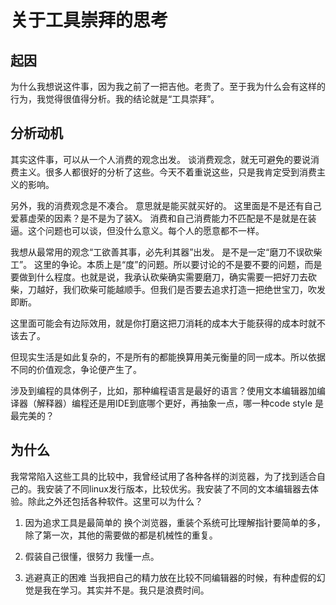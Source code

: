 # 关于工具崇拜的思考

## 起因

为什么我想说这件事，因为我之前了一把吉他。老贵了。至于我为什么会有这样的行为，我觉得很值得分析。我的结论就是“工具崇拜”。

## 分析动机

其实这件事，可以从一个人消费的观念出发。 谈消费观念，就无可避免的要说消费主义。很多人都很好的分析了这些。今天不着重说这些，只是我肯定受到消费主义的影响。

另外，我的消费观念是不凑合。 意思就是能买就买好的。
这里面是不是还有自己爱慕虚荣的因素？是不是为了装X。
消费和自己消费能力不匹配是不是就是在装逼。这个问题也可以谈，但没什么意义。每个人的愿意都不一样。

我想从最常用的观念“工欲善其事，必先利其器”出发。 是不是一定“磨刀不误砍柴工”。
这里的争论。本质上是“度”的问题。所以要讨论的不是要不要的问题，而是要做到什么程度。也就是说，我承认砍柴确实需要磨刀，确实需要一把好刀去砍柴，刀越好，我们砍柴可能越顺手。但我们是否要去追求打造一把绝世宝刀，吹发即断。

这里面可能会有边际效用，就是你打磨这把刀消耗的成本大于能获得的成本时就不该去了。

但现实生活是如此复杂的，不是所有的都能换算用美元衡量的同一成本。所以依据不同的价值观念，争论便产生了。

涉及到编程的具体例子，比如，那种编程语言是最好的语言？使用文本编辑器加编译器（解释器）编程还是用IDE到底哪个更好，再抽象一点，哪一种code style 是最完美的？

## 为什么

我常常陷入这些工具的比较中，我曾经试用了各种各样的浏览器，为了找到适合自己的。我安装了不同linux发行版本，比较优劣。我安装了不同的文本编辑器去体验。除此之外还包括各种软件。这里可以为什么？

1. 因为追求工具是最简单的
换个浏览器，重装个系统可比理解指针要简单的多，除了第一次，其他的需要做的都是机械性的重复。

2. 假装自己很懂，很努力
我懂一点。

3. 逃避真正的困难
当我把自己的精力放在比较不同编辑器的时候，有种虚假的幻觉是我在学习。其实并不是。我只是浪费时间。
